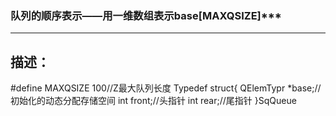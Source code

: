 ### 队列的顺序表示——用一维数组表示base[MAXQSIZE]***

***

## 描述：
#define MAXQSIZE 100//Z最大队列长度
Typedef struct{
QElemTypr *base;//初始化的动态分配存储空间
int front;//头指针
int rear;//尾指针
}SqQueue
